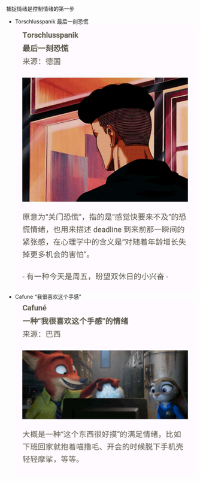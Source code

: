 
捕捉情绪是控制情绪的第一步


- Torschlusspanik 最后一刻恐慌
![Torschlusspanik](../image/Torschlusspanik.jpg)
- Cafune “我很喜欢这个手感”
![Cafune](../image/Cafune.jpg)